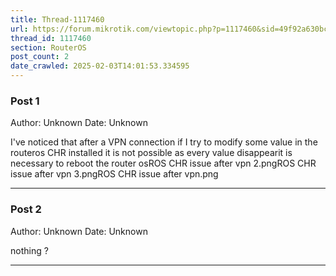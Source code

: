 ```yaml
---
title: Thread-1117460
url: https://forum.mikrotik.com/viewtopic.php?p=1117460&sid=49f92a630bc7970d8ca50523be880e8f#p1117460
thread_id: 1117460
section: RouterOS
post_count: 2
date_crawled: 2025-02-03T14:01:53.334595
---
```


### Post 1
Author: Unknown
Date: Unknown

I've noticed that after a VPN connection if I try to modify some value in the routeros CHR installed it is not possible as every value disappearit is necessary to reboot the router osROS CHR issue after vpn 2.pngROS CHR issue after vpn 3.pngROS CHR issue after vpn.png

---
### Post 2
Author: Unknown
Date: Unknown

nothing ?

---
